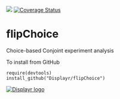 [![](https://travis-ci.org/Displayr/flipChoice.svg?branch=master)](https://travis-ci.org/Displayr/flipChoice/)
[![Coverage Status](https://coveralls.io/repos/github/Displayr/flipChoice/badge.svg?branch=master)](https://coveralls.io/github/Displayr/flipChoice?branch=master)
# flipChoice

Choice-based Conjoint experiment analysis

To install from GitHub
```
require(devtools)
install_github("Displayr/flipChoice")
```

[![Displayr logo](https://mwmclean.github.io/img/logo-header.png)](https://www.displayr.com)
